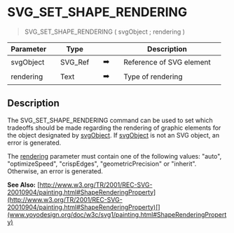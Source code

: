 <!-- SVG_SET_SHAPE_RENDERING ( object ; rendering )
 -> object (Text)
 -> rendering (Text)-->
# SVG_SET_SHAPE_RENDERING

> SVG_SET_SHAPE_RENDERING ( svgObject ; rendering )

| Parameter |     | Type |     |     |     | Description |     |
| --- | --- | --- | --- | --- | --- | --- | --- |
| svgObject |     | SVG_Ref |     | ➡️ |     | Reference of SVG element |     |
| rendering |     | Text |     | ➡️ |     | Type of rendering |     |

## Description

The SVG_SET_SHAPE_RENDERING command can be used to set which tradeoffs should be made regarding the rendering of graphic elements for the object designated by [svgObject](## "Reference of SVG element"). If [svgObject](## "Reference of SVG element") is not an SVG object, an error is generated.

The [rendering](## "Type of rendering") parameter must contain one of the following values: "auto", "optimizeSpeed", "crispEdges", "geometricPrecision" or "inherit". Otherwise, an error is generated.

**See Also:** [http://www.w3.org/TR/2001/REC-SVG-20010904/painting.html#ShapeRenderingProperty](http://www.w3.org/TR/2001/REC-SVG-20010904/painting.html#ShapeRenderingProperty)[](www.yoyodesign.org/doc/w3c/svg1/painting.html#ShapeRenderingProperty)
